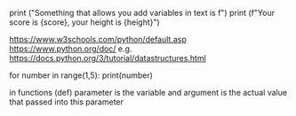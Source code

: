 print ("Something that allows you add variables in text is f")
print (f"Your score is {score}, your height is {height}")

https://www.w3schools.com/python/default.asp
https://www.python.org/doc/
e.g. https://docs.python.org/3/tutorial/datastructures.html

for number in range(1,5):
    print(number)

in functions (def) parameter is the variable and argument is the actual value that passed into this parameter


